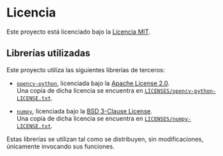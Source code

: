 # Licencia

Este proyecto está licenciado bajo la [Licencia MIT](LICENSE).

## Librerías utilizadas

Este proyecto utiliza las siguientes librerías de terceros:

- [`opencv-python`](https://github.com/opencv/opencv-python), licenciada bajo la [Apache License 2.0](https://www.apache.org/licenses/LICENSE-2.0).  
  Una copia de dicha licencia se encuentra en [`LICENSES/opencv-python-LICENSE.txt`](LICENSES/opencv-python-LICENSE.txt).

- [`numpy`](https://github.com/numpy/numpy), licenciada bajo la [BSD 3-Clause License](https://opensource.org/licenses/BSD-3-Clause).  
  Una copia de dicha licencia se encuentra en [`LICENSES/numpy-LICENSE.txt`](LICENSES/numpy-LICENSE.txt).

Estas librerías se utilizan tal como se distribuyen, sin modificaciones, únicamente invocando sus funciones.
